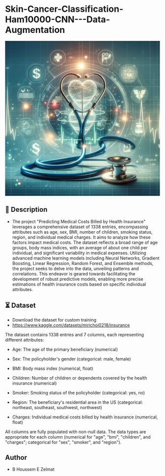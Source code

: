 # Skin-Cancer-Classification-Ham10000-CNN---Data-Augmentation


![alt text](https://github.com/BheZelmat/Predicting-medical-costs-billed-by-health-insurance-EDA-Regression-/blob/main/img.png?raw=true)
  
## 📝 Description
- The project "Predicting Medical Costs Billed by Health Insurance" leverages a comprehensive dataset of 1338 entries, encompassing attributes such as age, sex, BMI, number of children, smoking status, region, and individual medical charges. It aims to analyze how these factors impact medical costs.
 The dataset reflects a broad range of age groups, body mass indices, with an average of about one child per individual, and significant variability in medical expenses.
 Utilizing advanced machine learning models including Neural Networks, Gradient Boosting, Linear Regression, Random Forest, and Ensemble methods, the project seeks to delve into the data, unveiling patterns and correlations.
This endeavor is geared towards facilitating the development of robust predictive models, enabling more precise estimations of health insurance costs based on specific individual attributes.

## ⏳ Dataset
- Download the dataset for custom training
- https://www.kaggle.com/datasets/mirichoi0218/insurance
  
The dataset contains 1338 entries and 7 columns, each representing different attributes:

* Age: The age of the primary beneficiary (numerical)

* Sex: The policyholder's gender (categorical: male, female)

* BMI: Body mass index (numerical, float)

* Children: Number of children or dependents covered by the health insurance (numerical)

* Smoker: Smoking status of the policyholder (categorical: yes, no)

* Region: The beneficiary's residential area in the US (categorical: northeast, southeast, southwest, northwest)

* Charges: Individual medical costs billed by health insurance (numerical, float)

All columns are fully populated with non-null data. The data types are appropriate for each column (numerical for "age", "bmi", "children", and "charges"; categorical for "sex", "smoker", and "region").

## Author 
- B Houssem E Zelmat 
